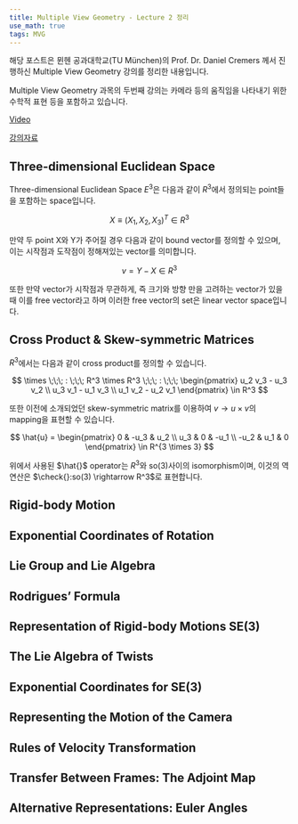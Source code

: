 ```yaml
---
title: Multiple View Geometry - Lecture 2 정리
use_math: true
tags: MVG
---
```



해당 포스트은 뮌헨 공과대학교(TU München)의 Prof. Dr. Daniel Cremers 께서 진행하신 Multiple View Geometry 강의를 정리한 내용입니다.

Multiple View Geometry 과목의 두번째 강의는 카메라 등의 움직임을 나타내기 위한 수학적 표현 등을 포함하고 있습니다.

[Video](https://www.youtube.com/user/cvprtum/videos)

[강의자료](https://drive.google.com/file/d/19vI3xbLeXcQuJz15UtwHp-YNsT5gZxEm/view?usp=sharing)


## Three-dimensional Euclidean Space

Three-dimensional Euclidean Space $E^3$은 다음과 같이 $R^3$에서 정의되는 point들을 포함하는 space입니다.

$$
X \equiv (X_1, X_2, X_3)^T \in R^3 
$$

만약 두 point X와 Y가 주어질 경우 다음과 같이 bound vector를 정의할 수 있으며, 이는 시작점과 도작점이 정해져있는 vector를 의미합니다.

$$
v = Y - X \in R^3
$$

또한 만약 vector가 시작점과 무관하게, 즉 크기와 방향 만을 고려하는 vector가 있을 때 이를 free vector라고 하며 이러한 free vector의 set은 linear vector space입니다.

## Cross Product & Skew-symmetric Matrices

$R^3$에서는 다음과 같이 cross product를 정의할 수 있습니다.

$$
\times \;\;\; : \;\;\; R^3 \times R^3 \;\;\; : \;\;\; 
\begin{pmatrix}
u_2 v_3 - u_3 v_2 \\ 
u_3 v_1 - u_1 v_3 \\ 
u_1 v_2 - u_2 v_1 
\end{pmatrix} \in R^3
$$

또한 이전에 소개되었던 skew-symmetric matrix를 이용하여 $v \rightarrow u \times v$의 mapping을 표현할 수 있습니다.

$$
\hat{u} =
\begin{pmatrix}
0 & -u_3 & u_2 \\ 
u_3 & 0 & -u_1 \\ 
-u_2 & u_1 & 0 
\end{pmatrix} \in R^{3 \times 3}
$$

위에서 사용된 $\hat{}$ operator는 $R^3$와 so(3)사이의 isomorphism이며, 이것의 역연산은 $\check{}:so(3) \rightarrow R^3$로 표현합니다.


## Rigid-body Motion

## Exponential Coordinates of Rotation

## Lie Group and Lie Algebra

## Rodrigues’ Formula

## Representation of Rigid-body Motions SE(3)

## The Lie Algebra of Twists

## Exponential Coordinates for SE(3)

## Representing the Motion of the Camera

## Rules of Velocity Transformation

## Transfer Between Frames: The Adjoint Map

## Alternative Representations: Euler Angles

























